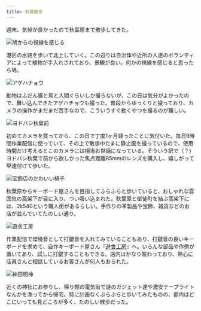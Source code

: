 ```yaml
---
title: 秋葉散歩
---
```

週末、気候が良かったので秋葉原まで散歩してきた。

![](https://lh4.googleusercontent.com/MwOndy72HCT_i9WV91EKK5N9qHG7KAwI8gSxfGQO7fJZlaDgHt9AT43reO3MafoetX45c0GWswRDQm0ELjMAf2jEJ4Ix2un8gPFBSJcMR3eVZwyop06yyDCp0Kv8X4a7WSJid-om1JNGHZubgLonOaNHtRE6cXdHRsreTHh6EdBnG3gAMN0aheMaeg "鳩からの視線を感じる")

港区の水路を歩いて北上していく。この辺りは自治体や近所の人達のボランティアによって植物が手入れされており、景観が良い。何かの視線を感じると思ったら鳩。

![](https://lh6.googleusercontent.com/_uOIlOqJq8swfl-3unAe1tr8Va-cLk7xkrwhplO8pI_SbE4FEnO2kAxVufULsDDhhvXwKhp3RmsrtWj9B9N4BSCUbr78aWHRxpjymt8yw9_tlMQmRyCevo0FwOqPm6Hy1iABLWbwzdzlomF4EgHFNTBAiltkT7GxMuPjqob0wiNZOSVMRslLijLDDA "アゲハチョウ")

動物はふだん猫と鳥と人間ぐらいしか撮らないが、この日は気分がよかったので、舞い込んできたアゲハチョウも撮った。普段からゆっくりと撮っており、カメラの操作がまだまだ苦手なので、こういうすぐ動くやつを撮るのが難しい。

![](https://lh6.googleusercontent.com/UwrxgvPBSFAELaOzCVNyyPX6oDgeH6hdPbfJrJjt4fipTZuNb9JasIk8BJ9e5bXch-lAf6_9c81-0ZfZWUkAx3p196PfDggfquY4yi1t-1JH2IVMwUTl6ThncJvest4CGp96W0kFF-IAE8tEr2fGBSwFxrUyue3PJ4AYJZxTTnWsZwQFECOT4BabEw "ヨドバシ秋葉前")

初めてカメラを買ってから、この日で丁度1ヶ月経ったことに気付いた。毎日9時間作業配信に使っていて、その上で散歩中たまに静止画を撮っているので、使用時間だけ考えるとこのカメラには相当お世話になっている。そういう訳で（？）ヨドバシ秋葉で前から欲しかった焦点距離85mmのレンズを購入し、嬉しがって早速付けて歩いた。

![](https://lh3.googleusercontent.com/ijxtiBaAuBo5gJ0meymMpjbM-qHiYbOfjs1zdsE8VzitjnyY3OBdd6vJthSatDIyhRgdPSch2kVhDJNW-mhRGzgsVmI4-Qoh7HiskGR3McUdYwZiaYOwiQ_5ynApTlUj_DlsvVFPN_DkzOwI0fZO-6JqNC3K4-OM4r9hTgJAg-s_d7CasDU6sXk7Aw "宝飾店のかわいい椅子")

秋葉原からキーボード屋さんを目指してふらふらと歩いていると、おしゃれな雰囲気の高架下が目に入り、つい吸い込まれた。秋葉原と御徒町を結ぶ高架下には、2k540という職人街があるらしい。手作りの革製品や宝飾、雑貨などのお店が並んでいてたのしい通り。

![](https://lh6.googleusercontent.com/Sc1d8dyo7w7d2wUUPJ0CqCN8UfrRpoQG5h6qE0lgxeOwHeZkEGRc4PbghSaUgp014cMJGEm97IODtaqbcTgY3fxHEwhuysD7E3bxe4YhWL8Vdqwr2mnmUOz3oCGY_uyc5nG8Pf7gZR6lW90xYzQTWOs8UCYSIh5dfld8DYcLWFS8vJHbfWbvGQ4YVw "遊舎工房")

作業配信で環境音として打鍵音を入れてみていることもあり、打鍵音の良いキーボードを求めて、自作キーボード屋さん『[遊舎工房](https://yushakobo.jp/)』へ。いろんな部品や作例が置いてあり、試しに打鍵することもできる。店内はかなり賑わっており、熱心に店員さんと相談しているお客さんが何人もおられた。

![](https://lh4.googleusercontent.com/UAule1lXAow_Dd3f_HCvMPBzE04tfW1HsxrJmBTZuR4JbcC45_VN7RvqjTI3nMpx1fRwBjHkVQGygMiaZfMrMyQi6TMvnGL7Einl3D__lMbrTUQaHjfMhl0vPusHkhtwjdLSiHmR1gA3o_FyqhA-azYiUIiZd0dt5KeoIxVjthDLYxkg7J5qmy8lkw "神田明神")

近くの神社にお参りし、帰り際の電気街で謎のガジェット達や激安テープライトなんかを漁ってから帰宅。特に計画なくぶらぶらと歩いてみたものの、都内はどこにいっても見どころが多く、たのしい散歩だった。
